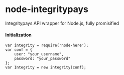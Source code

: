 # node-integritypays
Integritypays API wrapper for Node.js, fully promisified

#### Initialization

```
var integrity = require('node-here');
var conf = {
    user: "your_username",
    password: "your_password"
};
var Integrity = new integrity(conf);
```